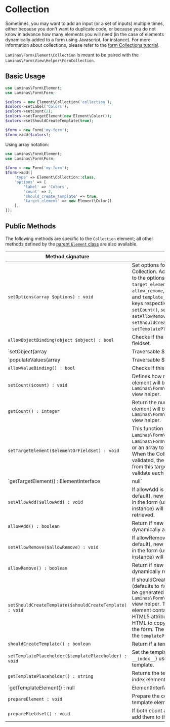 # Collection

Sometimes, you may want to add an input (or a set of inputs) multiple times,
either because you don't want to duplicate code, or because you do not know in
advance how many elements you will need (in the case of elements dynamically
added to a form using Javascript, for instance). For more information about
collections, please refer to the [form Collections tutorial](../collections.md).

`Laminas\Form\Element\Collection` is meant to be paired with the
`Laminas\Form\View\Helper\FormCollection`.

## Basic Usage

```php
use Laminas\Form\Element;
use Laminas\Form\Form;

$colors = new Element\Collection('collection');
$colors->setLabel('Colors');
$colors->setCount(2);
$colors->setTargetElement(new Element\Color());
$colors->setShouldCreateTemplate(true);

$form = new Form('my-form');
$form->add($colors);
```

Using array notation:

```php
use Laminas\Form\Element;
use Laminas\Form\Form;
 
$form = new Form('my-form');       
$form->add([
    'type' => Element\Collection::class,
    'options' => [
        'label' => 'Colors',
        'count' => 2,
        'should_create_template' => true,
        'target_element' => new Element\Color()
    ],
]);
```

## Public Methods

The following methods are specific to the `Collection` element; all other methods
defined by the [parent `Element` class](element.md#public-methods) are also
available.

Method signature                                        | Description
------------------------------------------------------- | -----------
`setOptions(array $options) : void`                     | Set options for an element of type Collection. Accepted options, in addition to the options inherited from [Element](element.md#public-methods), are: `target_element`, `count`, `allow_add`, `allow_remove`, `should_create_template` and `template_placeholder`. Those option keys respectively call `setTargetElement()`, `setCount()`, `setAllowAdd()`, `setAllowRemove()`, `setShouldCreateTemplate()` and `setTemplatePlaceholder()`.
`allowObjectBinding(object $object) : bool`             | Checks if the object can be set in this fieldset.
`setObject(array|Traversable $object) : void`           | Set the object used by the hydrator. In this case the "object" is a collection of objects.
`populateValues(array|Traversable $data) : void`        | Populate values
`allowValueBinding() : bool`                            | Checks if this fieldset can bind data
`setCount($count) : void`                               | Defines how many times the target element will be initially rendered by the `Laminas\Form\View\Helper\FormCollection` view helper.
`getCount() : integer`                                  | Return the number of times the target element will be initially rendered by the `Laminas\Form\View\Helper\FormCollection` view helper.
`setTargetElement($elementOrFieldset) : void`           | This function either takes an `Laminas\Form\ElementInterface`, `Laminas\Form\FieldsetInterface` instance or an array to pass to the form factory. When the Collection element will be validated, the input filter will be retrieved from this target element and be used to validate each element in the collection.
`getTargetElement() : ElementInterface|null`            | Return the target element used by the collection.
`setAllowAdd($allowAdd) : void`                         | If allowAdd is set to true (which is the default), new elements added dynamically in the form (using JavaScript, for instance) will also be validated and retrieved.
`allowAdd() : boolean`                                  | Return if new elements can be dynamically added in the collection.
`setAllowRemove($allowRemove) : void`                   | If allowRemove is set to true (which is the default), new elements added dynamically in the form (using JavaScript, for instance) will be allowed to be removed.
`allowRemove() : boolean`                               | Return if new elements can be dynamically removed from the collection.
`setShouldCreateTemplate($shouldCreateTemplate) : void` | If shouldCreateTemplate is set to `true` (defaults to `false`), a `<span>` element will be generated by the `Laminas\Form\View\Helper\FormCollection` view helper. This non-semantic `span` element contains a single data-template HTML5 attribute whose value is the whole HTML to copy to create a new element in the form. The template is indexed using the `templatePlaceholder` value.
`shouldCreateTemplate() : boolean`                      | Return if a template should be created.
`setTemplatePlaceholder($templatePlaceholder) : void`   | Set the template placeholder (defaults to `__index__`) used to index element in the template.
`getTemplatePlaceholder() : string`                     | Returns the template placeholder used to index element in the template.
`getTemplateElement() : null|ElementInterface|FieldsetInterface` | Get a template element used for rendering purposes only
`prepareElement : void`                                 | Prepare the collection by adding a dummy template element if the user want one
`prepareFieldset() : void`                              | If both count and targetElement are set, add them to the fieldset
